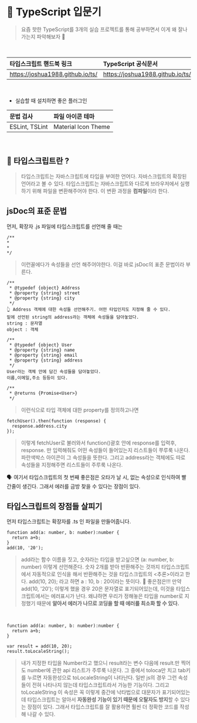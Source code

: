 # 🔮 TypeScript 입문기

> 요즘 핫한 TypeScript를 3개의 실습 프로젝트를 통해 공부하면서 이게 왜 잘나가는지 파악해보자 🤨

<br>

| 타입스크립트 핸드북 링크         | TypeScript 공식문서              |
| :------------------------------- | :------------------------------- |
| https://joshua1988.github.io/ts/ | https://joshua1988.github.io/ts/ |

<br>

- 실습할 때 설치하면 좋은 플러그인

| 문법 검사      | 파일 아이콘 테마    |
| :------------- | :------------------ |
| ESLint, TSLint | Material Icon Theme |

<br>

## 💜 타입스크립트란 ?

> 타입스크립트는 자바스크립트에 타입을 부여한 언어다. 자바스크립트의 확장된 언어라고 볼 수 있다. 타입스크립트는 자바스크립트와 다르게 브라우저에서 실행하기 위해 파일을 변환해주어야 한다. 이 변환 과정을 <b>컴파일</b>이라 한다.

## jsDoc의 표준 문법

먼저, 확장자 .js 파일에 타입스크립트를 선언해 줄 때는

```
/**
*
*
*/
```
> 이런꼴에다가 속성들을 선언 해주어야한다. 이걸 바로 jsDoc의 표준 문법이라 부른다.


```
/**
 * @typedef {object} Address
 * @property {string} street
 * @property {string} city
 */
👆 Address 객체에 대한 속성들 선언해주기. 어떤 타입인지도 지정해 줄 수 있다.
밑에 선언된 string의 address라는 객체에 속성들을 담아놓았다.
string : 문자열
object : 객체

/**
 * @typedef {object} User
 * @property {string} name
 * @property {string} email
 * @property {string} address
 */
User라는 객체 안에 담긴 속성들을 담아놓았다.
이름,이메일,주소 등등이 있다.

/**
 * @returns {Promise<User>}
 */ 
```

> 이런식으로 타입 객체에 대한 property를 정의하고나면

```
fetchUser().then(function (response) {
  response.address.city
});
```
> 이렇게 fetchUser로 불러와서 function()괄호 안에 response를 입력후, response. 만 입력해줘도 어떤 속성들이 들어있는지 리스트들이 쭈루룩 나온다. 파란색박스 아이콘이 그 속성들을 뜻한다.
그리고 address라는 객체에도 따로 속성들을 지정해주면 리스트들이 주루룩 나온다. 

🗣 여기서 타입스크립트의 첫 번째 좋은점은 오타가 날 시, 없는 속성으로 인식하여 빨간줄이 생긴다. 그래서 에러를 금방 찾을 수 있다는 장점이 있다.

## 타입스크립트의 장점들 살피기

먼저 타입스크립트는 확장자를 .ts 인 파일을 만들어줍니다.

```
function add(a: number, b: number):number {
  return a+b;
}
add(10, '20');
```
> add라는 함수 이름을 짓고, 숫자라는 타입을 받고싶으면 (a: number, b: number) 이렇게 선언해준다.
숫자 2개를 받아 반환해주는 것까지 타입스크립트에서 자동적으로 인식을 해서 반환해주는 것을 타입스크립트의 <추론>이라고 한다.
add(10, 20); 라고 하면 a : 10, b : 20이라는 뜻이다. 🌹 좋은점은!!! 만약 add(10, '20'); 이렇게 했을 경우 20은 문자열로 표기되어있는데,
이것을 타입스크립트에서는 에러표시가 난다. 왜냐하면 우리가 정해놓은 타입을 number로 지정했기 때문에 <b>알아서 에러가 나므로 코딩을 할 때 에러를 최소화 할 수 있다.</b>

<br>

```
function add(a: number, b: number):number {
  return a+b;
}

var result = add(10, 20);
result.toLocaleString();
```

> 내가 지정한 타입을 Number라고 했으니 result라는 변수 다음에 result.만 찍어도 number에 관한 api 리스트가 주루룩 나온다.
그 중에서 toloca만 치고 tab키를 누르면 자동완성으로 toLocaleString이 나타난다. 일반 js의 경우 그런 속성들이 전혀 나타나지 않는데 타입스크립트라서 가능한 기능이다.
그리고 toLocaleString 이 속성은 꼭 이렇게 중간에 낙타법으로 대문자가 표기되어있는데 타입스크립트는 알아서 <b>자동완성 기능이 있기 때문에 오탈자도 방지</b>할 수 있다는 장점이 있다.
그래서 타입스크립트를 잘 활용하면 훨씬 더 정확한 코드를 작성해 나갈 수 있다.
